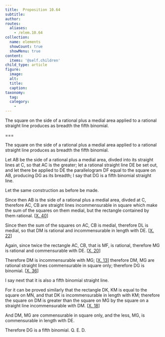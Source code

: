 ```yaml
---
title:  Proposition 10.64
subtitle: 
author:
routes:
  aliases:
    - /elem.10.64
collection:
  name: elements
  showCount: true
  showMenu: true
content:
  items: '@self.children'
child_type: article
figure:
  image:
  alt:
  title:
  caption:
taxonomy:
  tag:
  category:
    - 
---
```


<p><hi rend="ital">The square on the side of a rational plus a medial area applied to a rational straight line produces as breadth the fifth binomial</hi>. </p>

===

<p><span class="ital">The square on the side of a rational plus a medial area applied to a rational straight line produces as breadth the fifth binomial</span>. </p>

<p>Let <span class="ital">AB</span> be the side of a rational plus a medial area, divded into its straight lines at <span class="ital">C</span>, so that <span class="ital">AC</span> is the greater; let a rational straight line <span class="ital">DE</span> be set out, and let there be applied to <span class="ital">DE</span> the parallelogram <span class="ital">DF</span> equal to the square on <span class="ital">AB</span>, producing <span class="ital">DG</span> as its breadth; I say that <span class="ital">DG</span> is a fifth binomial straight line. 
      </p>

<p>Let the same construction as before be made. </p>

<p>Since then <span class="ital">AB</span> is the side of a rational plus a medial area, divded at <span class="ital">C</span>, therefore <span class="ital">AC</span>, <span class="ital">CB</span> are straight lines incommensurable in square which make the sum of the squares on them medial, but the rectangle contained by them rational. [<a href="/elem.10.40">X. 40</a>] </p>

<p>Since then the sum of the squares on <span class="ital">AC</span>, <span class="ital">CB</span> is medial, therefore <span class="ital">DL</span> is medial, so that <span class="ital">DM</span> is rational and incommensurable in length with <span class="ital">DE</span>. [<a href="/elem.10.22">X. 22</a>] </p>

<p>Again, since twice the rectangle <span class="ital">AC</span>, <span class="ital">CB</span>, that is <span class="ital">MF</span>, is rational, therefore <span class="ital">MG</span> is rational and commensurable with <span class="ital">DE</span>. [<a href="/elem.10.20">X. 20</a>] </p>

<p>Therefore <span class="ital">DM</span> is incommensurable with <span class="ital">MG</span>; [<a href="/elem.10.13">X. 13</a>] therefore <span class="ital">DM</span>, <span class="ital">MG</span> are rational straight lines commensurable in square only; therefore <span class="ital">DG</span> is binomial. [<a href="/elem.10.36">X. 36</a>] </p>

<p>I say next that it is also a fifth binomial straight line. </p>

<p>For it can be proved similarly that the rectangle <span class="ital">DK</span>, <span class="ital">KM</span> is equal to the square on <span class="ital">MN</span>, and that <span class="ital">DK</span> is incommensurable in length with <span class="ital">KM</span>; therefore the square on <span class="ital">DM</span> is greater than the square on <span class="ital">MG</span> by the square on a straight line incommensurable with <span class="ital">DM</span>. [<a href="/elem.10.18">X. 18</a>] <pb n="143"/></p>

<p>And <span class="ital">DM</span>, <span class="ital">MG</span> are commensurable in square only, and the less, <span class="ital">MG</span>, is commensurable in length with <span class="ital">DE</span>. </p>

<p>Therefore <span class="ital">DG</span> is a fifth binomial. Q. E. D.</p>
